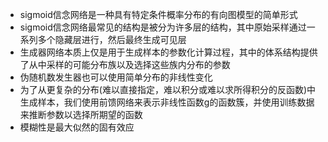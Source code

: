 - sigmoid信念网络是一种具有特定条件概率分布的有向图模型的简单形式
- sigmoid信念网络最常见的结构是被分为许多层的结构，其中原始采样通过一系列多个隐藏层进行，然后最终生成可见层
- 生成器网络本质上仅是用于生成样本的参数化计算过程，其中的体系结构提供了从中采样的可能分布族以及选择这些族内分布的参数
- 伪随机数发生器也可以使用简单分布的非线性变化
- 为了从更复杂的分布(难以直接指定，难以积分或难以求所得积分的反函数)中生成样本，我们使用前馈网络来表示非线性函数g的函数簇，并使用训练数据来推断参数以选择所期望的函数
- 模糊性是最大似然的固有效应
